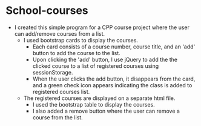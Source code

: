 # School-courses

* I created this simple program for a CPP course project where the user can add/remove courses from a list.
  * I used bootstrap cards to display the courses.
    * Each card consists of a course number, course title, and an 'add' button to add the course to the list.
    * Upon clicking the 'add' button, I use jQuery to add the the clicked course to a list of registered courses using sessionStorage.
    * When the user clicks the add button, it disappears from the card, and a green check icon appears indicating the class is added to registered courses list.
  * The registered courses are displayed on a separate html file.
    * I used the bootstrap table to display the courses.
    * I also added a remove button where the user can remove a course from the list.
